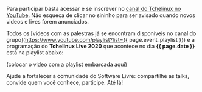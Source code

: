 Para participar basta acessar e se inscrever no [canal do Tchelinux no YouTube](https://www.youtube.com/tchelinux?sub_confirmation=1). Não esqueça de clicar no sininho para ser avisado quando novos videos e lives forem anunciados.

Todos os [videos com as palestras já se encontram disponíveis no canal do grupo](https://www.youtube.com/playlist?list={{ page.event_playlist }}) e a programação do **Tchelinux Live 2020** que acontece no dia **{{ page.date }}** está na playlist abaixo:

   (colocar o video com a playlist embarcada aqui)

Ajude a fortalecer a comunidade do Software Livre: compartilhe as talks, convide quem você conhece, participe. Até lá!
